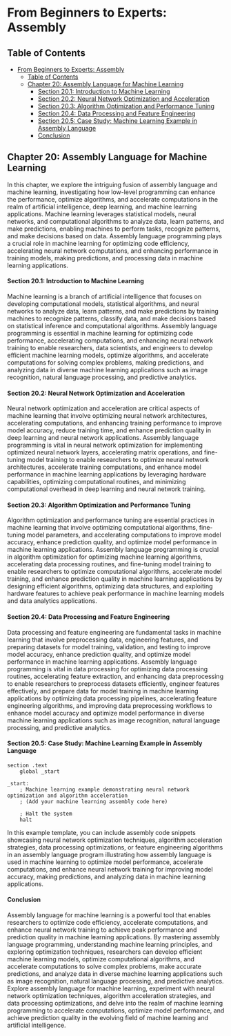 # From Beginners to Experts: Assembly
## Table of Contents
- [From Beginners to Experts: Assembly](#from-beginners-to-experts-assembly)
  - [Table of Contents](#table-of-content)
  - [Chapter 20: Assembly Language for Machine Learning](#chapter-20-assembly-language-for-machine-learning)
      - [Section 20.1: Introduction to Machine Learning](#section-201-introduction-to-machine-learning)
      - [Section 20.2: Neural Network Optimization and Acceleration](#section-202-neural-network-optimization-and-acceleration)
      - [Section 20.3: Algorithm Optimization and Performance Tuning](#section-203-algorithm-optimization-and-performance-tuning)
      - [Section 20.4: Data Processing and Feature Engineering](#section-204-data-processing-and-feature-engineering)
      - [Section 20.5: Case Study: Machine Learning Example in Assembly Language](#section-205-case-study-machine-learning-example-in-assembly-language)
      - [Conclusion](#conclusion)

## Chapter 20: Assembly Language for Machine Learning

In this chapter, we explore the intriguing fusion of assembly language and machine learning, investigating how low-level programming can enhance the performance, optimize algorithms, and accelerate computations in the realm of artificial intelligence, deep learning, and machine learning applications. Machine learning leverages statistical models, neural networks, and computational algorithms to analyze data, learn patterns, and make predictions, enabling machines to perform tasks, recognize patterns, and make decisions based on data. Assembly language programming plays a crucial role in machine learning for optimizing code efficiency, accelerating neural network computations, and enhancing performance in training models, making predictions, and processing data in machine learning applications.

#### Section 20.1: Introduction to Machine Learning

Machine learning is a branch of artificial intelligence that focuses on developing computational models, statistical algorithms, and neural networks to analyze data, learn patterns, and make predictions by training machines to recognize patterns, classify data, and make decisions based on statistical inference and computational algorithms. Assembly language programming is essential in machine learning for optimizing code performance, accelerating computations, and enhancing neural network training to enable researchers, data scientists, and engineers to develop efficient machine learning models, optimize algorithms, and accelerate computations for solving complex problems, making predictions, and analyzing data in diverse machine learning applications such as image recognition, natural language processing, and predictive analytics.

#### Section 20.2: Neural Network Optimization and Acceleration

Neural network optimization and acceleration are critical aspects of machine learning that involve optimizing neural network architectures, accelerating computations, and enhancing training performance to improve model accuracy, reduce training time, and enhance prediction quality in deep learning and neural network applications. Assembly language programming is vital in neural network optimization for implementing optimized neural network layers, accelerating matrix operations, and fine-tuning model training to enable researchers to optimize neural network architectures, accelerate training computations, and enhance model performance in machine learning applications by leveraging hardware capabilities, optimizing computational routines, and minimizing computational overhead in deep learning and neural network training.

#### Section 20.3: Algorithm Optimization and Performance Tuning

Algorithm optimization and performance tuning are essential practices in machine learning that involve optimizing computational algorithms, fine-tuning model parameters, and accelerating computations to improve model accuracy, enhance prediction quality, and optimize model performance in machine learning applications. Assembly language programming is crucial in algorithm optimization for optimizing machine learning algorithms, accelerating data processing routines, and fine-tuning model training to enable researchers to optimize computational algorithms, accelerate model training, and enhance prediction quality in machine learning applications by designing efficient algorithms, optimizing data structures, and exploiting hardware features to achieve peak performance in machine learning models and data analytics applications.

#### Section 20.4: Data Processing and Feature Engineering

Data processing and feature engineering are fundamental tasks in machine learning that involve preprocessing data, engineering features, and preparing datasets for model training, validation, and testing to improve model accuracy, enhance prediction quality, and optimize model performance in machine learning applications. Assembly language programming is vital in data processing for optimizing data processing routines, accelerating feature extraction, and enhancing data preprocessing to enable researchers to preprocess datasets efficiently, engineer features effectively, and prepare data for model training in machine learning applications by optimizing data processing pipelines, accelerating feature engineering algorithms, and improving data preprocessing workflows to enhance model accuracy and optimize model performance in diverse machine learning applications such as image recognition, natural language processing, and predictive analytics.

#### Section 20.5: Case Study: Machine Learning Example in Assembly Language

```assembly
section .text
    global _start

_start:
    ; Machine learning example demonstrating neural network optimization and algorithm acceleration
    ; (Add your machine learning assembly code here)

    ; Halt the system
    halt
```

In this example template, you can include assembly code snippets showcasing neural network optimization techniques, algorithm acceleration strategies, data processing optimizations, or feature engineering algorithms in an assembly language program illustrating how assembly language is used in machine learning to optimize model performance, accelerate computations, and enhance neural network training for improving model accuracy, making predictions, and analyzing data in machine learning applications.

#### Conclusion

Assembly language for machine learning is a powerful tool that enables researchers to optimize code efficiency, accelerate computations, and enhance neural network training to achieve peak performance and prediction quality in machine learning applications. By mastering assembly language programming, understanding machine learning principles, and exploring optimization techniques, researchers can develop efficient machine learning models, optimize computational algorithms, and accelerate computations to solve complex problems, make accurate predictions, and analyze data in diverse machine learning applications such as image recognition, natural language processing, and predictive analytics. Explore assembly language for machine learning, experiment with neural network optimization techniques, algorithm acceleration strategies, and data processing optimizations, and delve into the realm of machine learning programming to accelerate computations, optimize model performance, and achieve prediction quality in the evolving field of machine learning and artificial intelligence.
